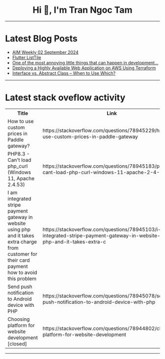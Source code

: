 <h1 align="center">Hi 👋, I'm Tran Ngoc Tam</h1>

---

# Latest Blog Posts 
<!-- BLOG-POST-LIST:START -->
- [AIM Weekly 02 September 2024](https://dev.to/tspannhw/aim-weekly-02-september-2024-5doj)
- [Flutter ListTile](https://dev.to/aadarshk7/flutter-listtile-2c01)
- [One of the most annoying little things that can happen in development...](https://dev.to/taliastorymaker/one-of-the-most-annoying-little-things-that-can-happen-in-development-fn4)
- [Deploying a Highly Available Web Application on AWS Using Terraform](https://dev.to/pat6339/deploying-a-highly-available-web-application-on-aws-using-terraform-40b9)
- [Interface vs. Abstract Class – When to Use Which?](https://dev.to/be11amer/interface-vs-abstract-class-when-to-use-which-3n6j)
<!-- BLOG-POST-LIST:END -->

---

# Latest stack oveflow activity
<table>
  <tr><th>Title</th><th>Link</th></tr>
  <!-- STACKOVERFLOW:START --><tr><td>How to use custom prices in Paddle gateway?</td><td>https://stackoverflow.com/questions/78945229/how-to-use-custom-prices-in-paddle-gateway</td></tr><tr><td>PHP8.3 - Can&#39;t load php_curl &lpar;Windows 11, Apache 2.4.53&rpar;</td><td>https://stackoverflow.com/questions/78945183/php8-3-cant-load-php-curl-windows-11-apache-2-4-53</td></tr><tr><td>I am integrated stripe payment gateway in website using php and it takes extra charge from customer for their card payment how to avoid this problem</td><td>https://stackoverflow.com/questions/78945103/i-am-integrated-stripe-payment-gateway-in-website-using-php-and-it-takes-extra-c</td></tr><tr><td>Send push notification to Android device with PHP</td><td>https://stackoverflow.com/questions/78945078/send-push-notification-to-android-device-with-php</td></tr><tr><td>Choosing platform for website development [closed]</td><td>https://stackoverflow.com/questions/78944802/choosing-platform-for-website-development</td></tr><!-- STACKOVERFLOW:END -->
</table>

---


